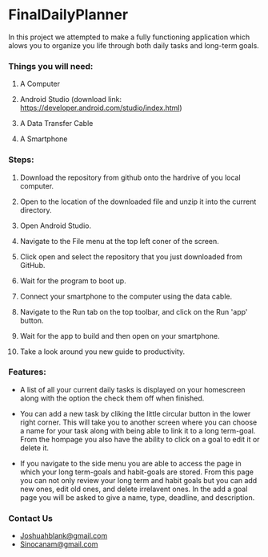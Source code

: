 # FinalDailyPlanner
In this project we attempted to make a fully functioning application which alows you to organize you life through both daily tasks and long-term goals.

### Things you will need:
	
1. A Computer

2. Android Studio (download link: https://developer.android.com/studio/index.html)

3. A Data Transfer Cable 

4. A Smartphone

### Steps:

1. Download the repository from github onto the hardrive of you local computer.

2. Open to the location of the downloaded file and unzip it into the current directory.

3. Open Android Studio.

4. Navigate to the File menu at the top left coner of the screen.

5. Click open and select the repository that you just downloaded from GitHub.

6. Wait for the program to boot up.
	
7. Connect your smartphone to the computer using the data cable.
	
8. Navigate to the Run tab on the top toolbar, and click on the Run 'app' button.
	
9. Wait for the app to build and then open on your smartphone. 
	
10. Take a look around you new guide to productivity.

### Features:

- A list of all your current daily tasks is displayed on your homescreen along with the option the check them off when finished.
	
- You can add a new task by cliking the little circular button in the lower right corner. This will take you to another screen where you can choose a name for your task along with being able to link it to a long term-goal. From the hompage you also have the ability to click on a goal to edit it or delete it.
	
- If you navigate to the side menu you are able to access the page in which your long term-goals and habit-goals are stored. From this page you can not only review your long term  and habit goals but you can add new ones, edit old ones, and delete irrelavent ones. In the add a goal page you will be asked to give a name, type, deadline, and description.

### Contact Us

- Joshuahblank@gmail.com
- Sinocanam@gmail.com
